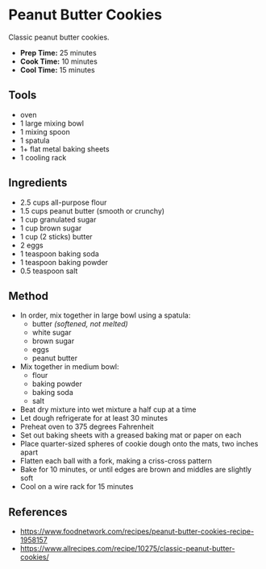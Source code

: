 # Peanut Butter Cookies

Classic peanut butter cookies.

- **Prep Time:** 25 minutes
- **Cook Time:** 10 minutes
- **Cool Time:** 15 minutes

## Tools

- oven
- 1 large mixing bowl
- 1 mixing spoon
- 1 spatula
- 1+ flat metal baking sheets
- 1 cooling rack

## Ingredients

- 2.5 cups all-purpose flour
- 1.5 cups peanut butter (smooth or crunchy)
- 1 cup granulated sugar
- 1 cup brown sugar
- 1 cup (2 sticks) butter
- 2 eggs
- 1 teaspoon baking soda
- 1 teaspoon baking powder
- 0.5 teaspoon salt

## Method

- In order, mix together in large bowl using a spatula:
    - butter *(softened, not melted)*
    - white sugar
    - brown sugar
    - eggs
    - peanut butter
- Mix together in medium bowl:
    - flour
    - baking powder
    - baking soda
    - salt
- Beat dry mixture into wet mixture a half cup at a time
- Let dough refrigerate for at least 30 minutes
- Preheat oven to 375 degrees Fahrenheit
- Set out baking sheets with a greased baking mat or paper on each
- Place quarter-sized spheres of cookie dough onto the mats, two inches apart
- Flatten each ball with a fork, making a criss-cross pattern
- Bake for 10 minutes, or until edges are brown and middles are slightly soft
- Cool on a wire rack for 15 minutes

## References

- https://www.foodnetwork.com/recipes/peanut-butter-cookies-recipe-1958157
- https://www.allrecipes.com/recipe/10275/classic-peanut-butter-cookies/
